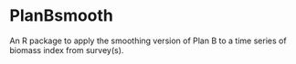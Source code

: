 # PlanBsmooth
An R package to apply the smoothing version of Plan B to a time series of biomass index from survey(s). 
